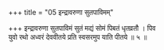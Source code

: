 +++
title = "05 इन्द्रावरुणा सुतपाविमम्"

+++
इन्द्रावरुणा सुतपाविमं सुतं मद्यं सोमं पिबतं धृतव्रतौ । पिव  
युवो रथो अध्वरं देववीतये प्रति स्वसरमुप याति पीतये ॥ ५ ॥